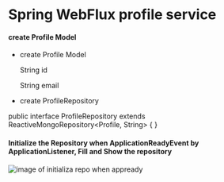 # Spring WebFlux profile service
#### create Profile Model
- create Profile Model

   String id
   
   String email
   
- create ProfileRepository

public interface ProfileRepository extends ReactiveMongoRepository<Profile, String> {
}   

#### Initialize the Repository when ApplicationReadyEvent by ApplicationListener, Fill and Show the repository

![image of initializa repo when appready](https://blogger.googleusercontent.com/img/b/R29vZ2xl/AVvXsEiTHteJlSTx0e8ZVQoBUU3iLQdLtn5Q36zMg_PisYfJXAace4L95yzm9xJBrGBAK06UPVWE_qISH0PS2dlN9wwB3Pxav6JGPHi46jntvPEdjumeUzWe6sbLIIE6Bj8xgRWErMVhznyO-T6CQBWKgcFx0EMSS21MudRlEaZuJ3JnnSXUiIooJ8IjInz5/s894/InitializeOnAppReady.JPG)
